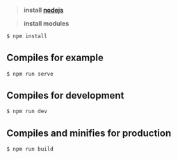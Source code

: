 > **install [nodejs](https://nodejs.org/uk/)**


> **install modules**

``` bash
$ npm install
```

## Compiles for example

``` bash
$ npm run serve
```

## Compiles for development

``` bash
$ npm run dev
```

## Compiles and minifies for production

``` bash
$ npm run build
```

